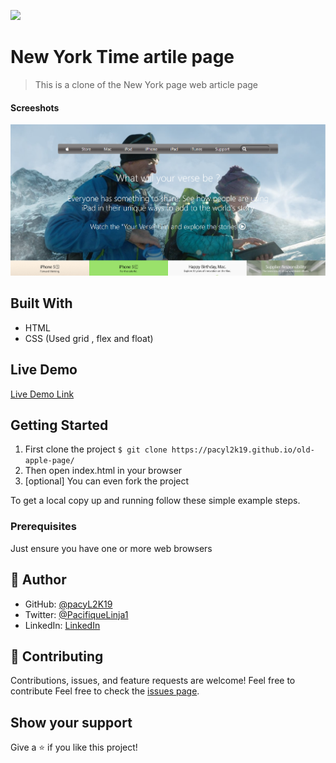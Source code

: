 ![](https://img.shields.io/badge/Microverse-blueviolet)

# New York Time artile page

> This is a clone of the New York page web article page

<h4>Screeshots</h4>

![screenshot](assets/applescr.PNG)

## Built With

- HTML
- CSS (Used grid , flex and float)

## Live Demo

[Live Demo Link](https://pacyl2k19.github.io/old-apple-page/)

## Getting Started

1. First clone the project 
  `$ git clone https://pacyl2k19.github.io/old-apple-page/`
2. Then open index.html in your browser
3. [optional] You can even fork the project 

To get a local copy up and running follow these simple example steps.

### Prerequisites

Just ensure you have one or more web browsers

## 👤 Author

- GitHub: [@pacyL2K19](https://github.com/pacyL2K19)
- Twitter: [@PacifiqueLinja1](https://twitter.com/PacifiqueLinja1)
- LinkedIn: [LinkedIn](https://www.linkedin.com/in/pacifique-linjanja-2a565517b/)

## 🤝 Contributing

Contributions, issues, and feature requests are welcome!
Feel free to contribute 
Feel free to check the [issues page](https://github.com/pacyL2K19/old-apple-page/issues/1).

## Show your support

Give a ⭐️ if you like this project!

